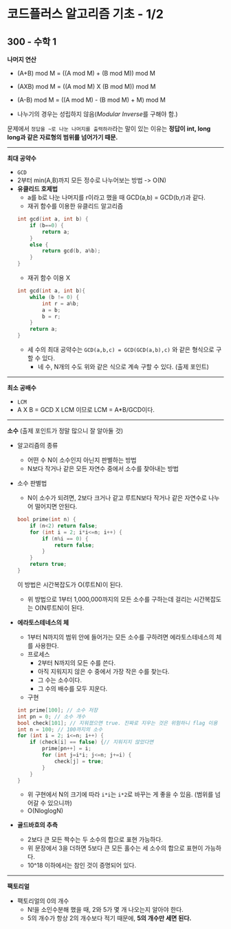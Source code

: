 # 코드플러스 알고리즘 기초 - 1/2
## 300 - 수학 1


**나머지 연산**

- (A+B) mod M = ((A mod M) + (B mod M)) mod M
- (AXB) mod M = ((A mod M) X (B mod M)) mod M
- (A-B) mod M = ((A mod M) - (B mod M) + M) mod M

- 나누기의 경우는 성립하지 않음(*Modular Inverse*를 구해야 함.)


문제에서 `정답을 ~로 나눈 나머지를 출력하라`라는 말이 있는 이유는 **정답이 int, long long과 같은 자료형의 범위를 넘어가기 때문.**

--- 

**최대 공약수**

- `GCD`
- 2부터 min(A,B)까지 모든 정수로 나누어보는 방법 -> O(N)
- **유클리드 호제법**
    - a를 b로 나눈 나머지를 r이라고 했을 때 GCD(a,b) = GCD(b,r)과 같다.
    - 재귀 함수를 이용한 유클리드 알고리즘
    ```c
    int gcd(int a, int b) {
        if (b==0) {
            return a;
        }
        else {
            return gcd(b, a%b);
        }
    }
    ```
    - 재귀 함수 이용 X
    ```c
    int gcd(int a, int b){
        while (b != 0) {
            int r = a%b;
            a = b;
            b = r;
        }
        return a;
    }
    ```
    - 세 수의 최대 공약수는 `GCD(a,b,c) = GCD(GCD(a,b),c)` 와 같은 형식으로 구할 수 있다.
        - 네 수, N개의 수도 위와 같은 식으로 계속 구할 수 있다. (출제 포인트)


---

**최소 공배수**

- `LCM`
- A X B = GCD X LCM 이므로 LCM = A*B/GCD이다.

---

**소수** (출제 포인트가 정말 많으니 잘 알아둘 것)

- 알고리즘의 종류
    - 어떤 수 N이 소수인지 아닌지 판별하는 방법
    - N보다 작거나 같은 모든 자연수 중에서 소수를 찾아내는 방법

- 소수 판별법
    - N이 소수가 되려면, 2보다 크거나 같고 루트N보다 작거나 같은 자연수로 나누어 떨어지면 안된다.
    ```c
    bool prime(int n) {
        if (n<2) return false;
        for (int i = 2; i*i<=n; i++) {
            if (n%i == 0) {
                return false;
            }
        }
        return true;
    }
    ```
    이 방법은 시간복잡도가 O(루트N)이 된다.
    - 위 방법으로 1부터 1,000,000까지의 모든 소수를 구하는데 걸리는 시간복잡도는 O(N루트N)이 된다.

- **에라토스테네스의 체**
    - 1부터 N까지의 범위 안에 들어가는 모든 소수를 구하려면 에라토스테네스의 체를 사용한다.
    - 프로세스
        - 2부터 N까지의 모든 수를 쓴다.
        - 아직 지워지지 않은 수 중에서 가장 작은 수를 찾는다.
        - 그 수는 소수이다.
        - 그 수의 배수를 모두 지운다.
    - 구현
    ```c
    int prime[100]; // 소수 저장
    int pn = 0; // 소수 개수
    bool check[101]; // 지워졌으면 true. 진짜로 지우는 것은 위험하니 flag 이용
    int n = 100; // 100까지의 소수 
    for (int i = 2; i<=n; i++) {
        if (check[i] == false) {// 지워지지 않았다면
            prime[pn++] = i;
            for (int j=i*i; j<=n; j+=i) {
                check[j] = true;
            }
        }
    }
    ```
    - 위 구현에서 N의 크기에 따라 `i*i`는 `i*2`로 바꾸는 게 좋을 수 있음. (범위를 넘어갈 수 있으니까)
    - O(NloglogN)

- **골드바흐의 추측**
    - 2보다 큰 모든 짝수는 두 소수의 합으로 표현 가능하다.
    - 위 문장에서 3을 더하면 5보다 큰 모든 홀수는 세 소수의 합으로 표현이 가능하다.
    - 10^18 이하에서는 참인 것이 증명되어 있다.


---

**팩토리얼**

- 팩토리얼의 0의 개수
    - N!을 소인수분해 했을 때, 2와 5가 몇 개 나오는지 알아야 한다.
    - 5의 개수가 항상 2의 개수보다 적기 때문에, **5의 개수만 세면 된다.**
    